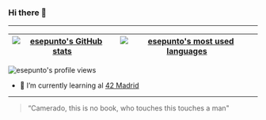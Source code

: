 ### Hi there 👋

---

| [![esepunto's GitHub stats](https://github-readme-stats.vercel.app/api?username=esepunto&count_private=true&show_icons=true&hide=issues&theme=jolly)](https://github.com/esepunto?tab=repositories) | [![esepunto's most used languages](https://github-readme-stats.vercel.app/api/top-langs/?username=esepunto&layout=compact&hide_border=true&theme=jolly)](https://github.com/esepunto?tab=repositories) |
|:-:|:-:|

![esepunto's profile views](https://komarev.com/ghpvc/?username=esepunto&color=a960ff&style=flat)

- 🌱 I’m currently learning al [42 Madrid](https://www.42madrid.com)

---

>“Camerado, this is no book, who touches this touches a man"
